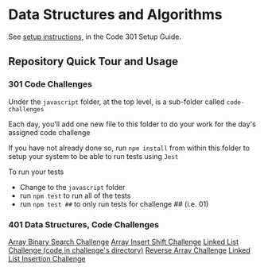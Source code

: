# Data Structures and Algorithms

See [setup instructions](https://codefellows.github.io/setup-guide/code-301/3-code-challenges), in the Code 301 Setup Guide.

## Repository Quick Tour and Usage

### 301 Code Challenges

Under the `javascript` folder, at the top level, is a sub-folder called `code-challenges`

Each day, you'll add one new file to this folder to do your work for the day's assigned code challenge

If you have not already done so, run `npm install` from within this folder to setup your system to be able to run tests using `Jest`

To run your tests

- Change to the `javascript` folder
- run `npm test` to run all of the tests
- run `npm test ##` to only run tests for challenge ## (i.e. 01)

### 401 Data Structures, Code Challenges

[Array Binary Search Challenge](./javascript/challenges/array-binary-search/README.md)
[Array Insert Shift Challenge](./javascript/challenges/array-insert-shift/README.md)
[Linked List Challenge (code in challenge's directory)](./javascript/challenges/linked-list/README.md)
[Reverse Array Challenge](./javascript/challenges/reverse-array/README.md)
[Linked List Insertion Challenge](./javascript/challenges/linked-list-insertions/README.md)
